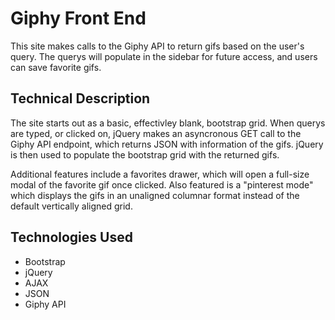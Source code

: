 # Giphy Front End

This site makes calls to the Giphy API to return gifs based on the user's query.  The querys will populate in the sidebar for future access, and users can save favorite gifs.

## Technical Description

The site starts out as a basic, effectivley blank, bootstrap grid.  When querys are typed, or clicked on, jQuery makes an asyncronous GET call to the Giphy API endpoint, which returns JSON with information of the gifs.  jQuery is then used to populate the bootstrap grid with the returned gifs.

Additional features include a favorites drawer, which will open a full-size modal of the favorite gif once clicked.  Also featured is a "pinterest mode" which displays the gifs in an unaligned columnar format instead of the default vertically aligned grid.

## Technologies Used
* Bootstrap
* jQuery
* AJAX
* JSON
* Giphy API
